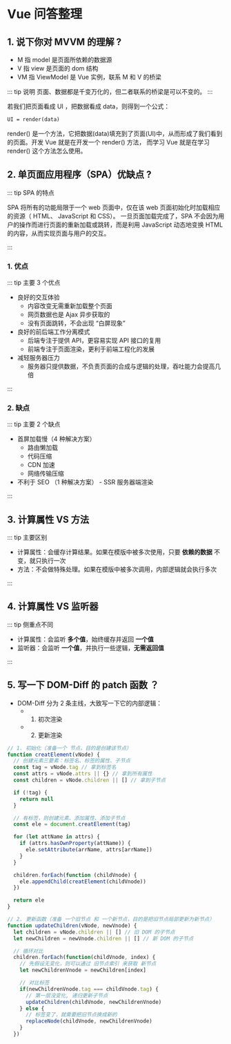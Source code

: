 # Vue 问答整理

## 1. 说下你对 MVVM 的理解 ?

- M 指 model 是页面所依赖的数据源
- V 指 view 是页面的 dom 结构
- VM 指 ViewModel 是 Vue 实例，联系 M 和 V 的桥梁

::: tip 说明
页面、数据都是千变万化的，但二者联系的桥梁是可以不变的。
:::

若我们把页面看成 UI ，把数据看成 data，则得到一个公式：

```xml
UI = render(data)
```

render() 是一个方法，它把数据(data)填充到了页面(UI)中，从而形成了我们看到的页面。开发 Vue 就是在开发一个 render() 方法， 而学习 Vue 就是在学习 render() 这个方法怎么使用。

## 2. 单页面应用程序（SPA）优缺点 ?

::: tip SPA 的特点

SPA 将所有的功能局限于一个 web 页面中，仅在该 web 页面初始化时加载相应的资源（ HTML、
JavaScript 和 CSS）。
一旦页面加载完成了，SPA 不会因为用户的操作而进行页面的重新加载或跳转，而是利用 JavaScript 动态地变换
HTML 的内容，从而实现页面与用户的交互。

:::

### 1. 优点

::: tip 主要 3 个优点

- 良好的交互体验
  - 内容改变无需重新加载整个页面
  - 网页数据也是 Ajax 异步获取的
  - 没有页面跳转，不会出现 “白屏现象”
- 良好的前后端工作分离模式
  - 后端专注于提供 API，更容易实现 API 接口的复用
  - 前端专注于页面渲染，更利于前端工程化的发展
- 减轻服务器压力
  - 服务器只提供数据，不负责页面的合成与逻辑的处理，吞吐能力会提高几倍

:::

### 2. 缺点

::: tip 主要 2 个缺点

- 首屏加载慢（4 种解决方案）
  - 路由懒加载
  - 代码压缩
  - CDN 加速
  - 网络传输压缩
- 不利于 SEO （1 种解决方案） - SSR 服务器端渲染

:::

## 3. 计算属性 VS 方法

::: tip 主要区别

- 计算属性：会缓存计算结果。如果在模版中被多次使用，只要 **依赖的数据** 不变，就只执行一次
- 方法：不会做特殊处理。如果在模版中被多次调用，内部逻辑就会执行多次

:::

## 4. 计算属性 VS 监听器

::: tip 侧重点不同

- 计算属性：会监听 **多个值**，始终缓存并返回 **一个值**
- 监听器：会监听 **一个值**，并执行一些逻辑，**无需返回值**

:::

## 5. 写一下 DOM-Diff 的 patch 函数 ？

- DOM-Diff 分为 2 条主线，大致写一下它的内部逻辑：
  - 1. 初次渲染
  - 2. 更新渲染

```js
// 1. 初始化（准备一个 节点，目的是创建该节点）
function creatElement(vNode) {
  // 创建元素三要素：标签名、标签的属性、子节点
  const tag = vNode.tag // 拿到标签名
  const attrs = vNode.attrs || {} // 拿到所有属性
  const children = vNode.children || [] // 拿到子节点

  if (!tag) {
    return null
  }

  // 有标签，则创建元素、添加属性、添加子节点
  const ele = document.creatElement(tag)

  for (let attName in attrs) {
    if (attrs.hasOwnProperty(attName)) {
      ele.setAttribute(arrName, attrs[arrName])
    }
  }

  children.forEach(function (childVnode) {
    ele.appendChild(creatElement(childVnode))
  })

  return ele
}

// 2. 更新函数（准备 一个旧节点 和 一个新节点，目的是把旧节点局部更新为新节点）
function updateChildren(vNode, newVnode) {
  let children = vNode.children || [] // 旧 DOM 的子节点
  let newChildren = newVnode.children || [] // 新 DOM 的子节点

  // 循环对比
  children.forEach(function(childVnode, index) {
    // 先假设无变化，则可以通过 旧节点索引 来获取 新节点
    let newChildrenVnode = newChildren[index]

    // 对比标签
    if(newChildrenVnode.tag === childVnode.tag) {
      // 第一层没变化, 递归更新子节点
      updateChildren(childVnode, newChildrenVnode)
    } else {
      // 标签变了，就需要把旧节点换成新的
      replaceNode(childVnode, newChildrenVnode)
    }
  })
```
